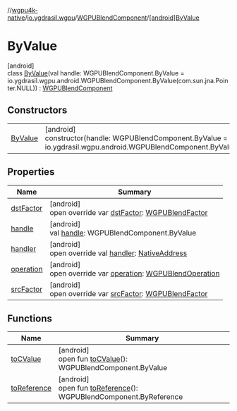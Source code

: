 //[wgpu4k-native](../../../../index.md)/[io.ygdrasil.wgpu](../../index.md)/[WGPUBlendComponent](../index.md)/[[android]ByValue](index.md)

# ByValue

[android]\
class [ByValue](index.md)(val handle: WGPUBlendComponent.ByValue = io.ygdrasil.wgpu.android.WGPUBlendComponent.ByValue(com.sun.jna.Pointer.NULL)) : [WGPUBlendComponent](../index.md)

## Constructors

| | |
|---|---|
| [ByValue](-by-value.md) | [android]<br>constructor(handle: WGPUBlendComponent.ByValue = io.ygdrasil.wgpu.android.WGPUBlendComponent.ByValue(com.sun.jna.Pointer.NULL)) |

## Properties

| Name | Summary |
|---|---|
| [dstFactor](dst-factor.md) | [android]<br>open override var [dstFactor](dst-factor.md): [WGPUBlendFactor](../../-w-g-p-u-blend-factor/index.md) |
| [handle](handle.md) | [android]<br>val [handle](handle.md): WGPUBlendComponent.ByValue |
| [handler](handler.md) | [android]<br>open override val [handler](handler.md): [NativeAddress](../../../ffi/-native-address/index.md) |
| [operation](operation.md) | [android]<br>open override var [operation](operation.md): [WGPUBlendOperation](../../-w-g-p-u-blend-operation/index.md) |
| [srcFactor](src-factor.md) | [android]<br>open override var [srcFactor](src-factor.md): [WGPUBlendFactor](../../-w-g-p-u-blend-factor/index.md) |

## Functions

| Name | Summary |
|---|---|
| [toCValue](../[android]to-c-value.md) | [android]<br>open fun [toCValue](../[android]to-c-value.md)(): WGPUBlendComponent.ByValue |
| [toReference](../to-reference.md) | [android]<br>open fun [toReference](../to-reference.md)(): WGPUBlendComponent.ByReference |